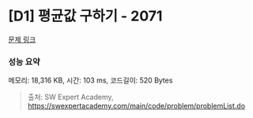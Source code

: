 # [D1] 평균값 구하기 - 2071 

[문제 링크](https://swexpertacademy.com/main/code/problem/problemDetail.do?contestProbId=AV5QRnJqA5cDFAUq) 

### 성능 요약

메모리: 18,316 KB, 시간: 103 ms, 코드길이: 520 Bytes



> 출처: SW Expert Academy, https://swexpertacademy.com/main/code/problem/problemList.do